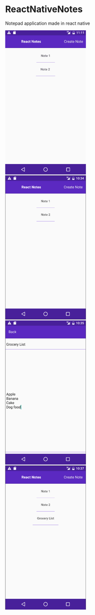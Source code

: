 # ReactNativeNotes
Notepad application made in react native


<img src="https://raw.githubusercontent.com/lyandrew/ReactNativeNotes/master/ReactNoteAnimation.gif" width="258" height="457">

<img src="https://raw.githubusercontent.com/lyandrew/ReactNativeNotes/master/Front%20Screen.PNG" width="258" height="457">
<img src="https://raw.githubusercontent.com/lyandrew/ReactNativeNotes/master/Note%20Screen.PNG" width="258" height="457">
<img src="https://raw.githubusercontent.com/lyandrew/ReactNativeNotes/master/Return%20Front%20Screen.PNG" width="258" height="457">
